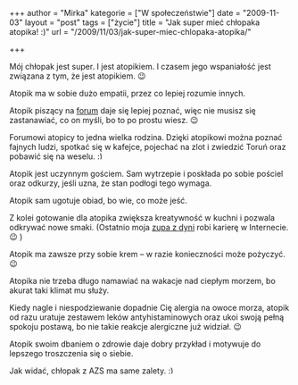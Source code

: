 +++
author = "Mirka"
kategorie = ["W społeczeństwie"]
date = "2009-11-03"
layout = "post"
tags = ["życie"]
title = "Jak super mieć chłopaka atopika! :)"
url = "/2009/11/03/jak-super-miec-chlopaka-atopika/"

+++

Mój chłopak jest super. I jest atopikiem. I czasem jego wspaniałość jest związana z tym, że jest atopikiem. 😉

<!--more-->

Atopik ma w sobie dużo empatii, przez co lepiej rozumie innych.

Atopik piszący na [forum][1] daje się lepiej poznać, więc nie musisz się zastanawiać, co on myśli, bo to po prostu wiesz. 😉

Forumowi atopicy to jedna wielka rodzina. Dzięki atopikowi można poznać fajnych ludzi, spotkać się w kafejce, pojechać na zlot i zwiedzić Toruń oraz pobawić się na weselu. <img src="http://blog.atopowe.pl/wp-includes/images/smilies/simple-smile.png" alt=":)" class="wp-smiley" style="height: 1em; max-height: 1em;" />

Atopik jest uczynnym gościem. Sam wytrzepie i poskłada po sobie pościel oraz odkurzy, jeśli uzna, że stan podłogi tego wymaga.

Atopik sam ugotuje obiad, bo wie, co może jeść. 

Z kolei gotowanie dla atopika zwiększa kreatywność w kuchni i pozwala odkrywać nowe smaki. (Ostatnio moja [zupa z dyni][2] robi karierę w Internecie. 😉 )

Atopik ma zawsze przy sobie krem – w razie konieczności może pożyczyć. 😉

Atopika nie trzeba długo namawiać na wakacje nad ciepłym morzem, bo akurat taki klimat mu służy.

Kiedy nagle i niespodziewanie dopadnie Cię alergia na owoce morza, atopik od razu uratuje zestawem leków antyhistaminowych oraz ukoi swoją pełną spokoju postawą, bo nie takie reakcje alergiczne już widział. 😉

Atopik swoim dbaniem o zdrowie daje dobry przykład i motywuje do lepszego troszczenia się o siebie.

Jak widać, chłopak z AZS ma same zalety. <img src="http://blog.atopowe.pl/wp-includes/images/smilies/simple-smile.png" alt=":)" class="wp-smiley" style="height: 1em; max-height: 1em;" />

 [1]: http://www.atopowe-zapalenie.pl/forum
 [2]: http://2smaki.pl/index.php/zupy/zupa-z-dyni-z-marchewka-mlekiem-kokosowym-i-curry/